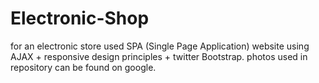 # Electronic-Shop
for an electronic store used SPA (Single Page Application) website using AJAX + responsive design principles + twitter Bootstrap. 
photos used in repository can be found on google. 
